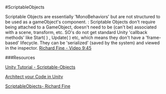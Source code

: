 #ScriptableObjects

Scriptable Objects are essentially 'MonoBehaviors' but are not structured to be used as a gameObject's component. : Scriptable Objects don't require being attached to a GameObject, doesn't need to be (can't be) associated with a scene, transform, etc. SO's do not get standard Unity 'callback methods' like Start( ) , Update( ) etc, which means they don't have a 'frame-based' lifecycle.  They can be 'serialized' (saved by the system) and viewed in the inspector. [Richard Fine - Video 9:45](https://www.youtube.com/watch?v=6vmRwLYWNRo)


###Resources

[Unity Tutorial - Scriptable-Objects](https://unity3d.com/learn/tutorials/modules/beginner/live-training-archive/scriptable-objects)

[Architect your Code in Unity](https://unity3d.com/how-to/architect-with-scriptable-objects)

[ScriptableObjects- Richard Fine](https://www.youtube.com/watch?v=6vmRwLYWNRo)